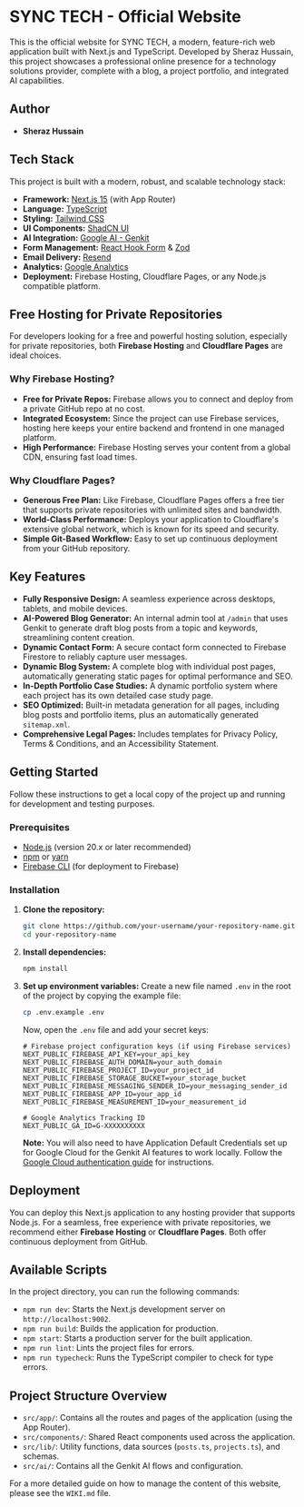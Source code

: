 # SYNC TECH - Official Website

This is the official website for SYNC TECH, a modern, feature-rich web application built with Next.js and TypeScript. Developed by Sheraz Hussain, this project showcases a professional online presence for a technology solutions provider, complete with a blog, a project portfolio, and integrated AI capabilities.

## Author

- **Sheraz Hussain**

## Tech Stack

This project is built with a modern, robust, and scalable technology stack:

-   **Framework:** [Next.js 15](https://nextjs.org/) (with App Router)
-   **Language:** [TypeScript](https://www.typescriptlang.org/)
-   **Styling:** [Tailwind CSS](https://tailwindcss.com/)
-   **UI Components:** [ShadCN UI](https://ui.shadcn.com/)
-   **AI Integration:** [Google AI - Genkit](https://firebase.google.com/docs/genkit)
-   **Form Management:** [React Hook Form](https://react-hook-form.com/) & [Zod](https://zod.dev/)
-   **Email Delivery:** [Resend](https://resend.com/)
-   **Analytics:** [Google Analytics](https://analytics.google.com/)
-   **Deployment:** Firebase Hosting, Cloudflare Pages, or any Node.js compatible platform.

## Free Hosting for Private Repositories

For developers looking for a free and powerful hosting solution, especially for private repositories, both **Firebase Hosting** and **Cloudflare Pages** are ideal choices.

### Why Firebase Hosting?
-   **Free for Private Repos:** Firebase allows you to connect and deploy from a private GitHub repo at no cost.
-   **Integrated Ecosystem:** Since the project can use Firebase services, hosting here keeps your entire backend and frontend in one managed platform.
-   **High Performance:** Firebase Hosting serves your content from a global CDN, ensuring fast load times.

### Why Cloudflare Pages?
-   **Generous Free Plan:** Like Firebase, Cloudflare Pages offers a free tier that supports private repositories with unlimited sites and bandwidth.
-   **World-Class Performance:** Deploys your application to Cloudflare's extensive global network, which is known for its speed and security.
-   **Simple Git-Based Workflow:** Easy to set up continuous deployment from your GitHub repository.

## Key Features

-   **Fully Responsive Design:** A seamless experience across desktops, tablets, and mobile devices.
-   **AI-Powered Blog Generator:** An internal admin tool at `/admin` that uses Genkit to generate draft blog posts from a topic and keywords, streamlining content creation.
-   **Dynamic Contact Form:** A secure contact form connected to Firebase Firestore to reliably capture user messages.
-   **Dynamic Blog System:** A complete blog with individual post pages, automatically generating static pages for optimal performance and SEO.
-   **In-Depth Portfolio Case Studies:** A dynamic portfolio system where each project has its own detailed case study page.
-   **SEO Optimized:** Built-in metadata generation for all pages, including blog posts and portfolio items, plus an automatically generated `sitemap.xml`.
-   **Comprehensive Legal Pages:** Includes templates for Privacy Policy, Terms & Conditions, and an Accessibility Statement.

## Getting Started

Follow these instructions to get a local copy of the project up and running for development and testing purposes.

### Prerequisites

-   [Node.js](https://nodejs.org/en/) (version 20.x or later recommended)
-   [npm](https://www.npmjs.com/) or [yarn](https://yarnpkg.com/)
-   [Firebase CLI](https://firebase.google.com/docs/cli) (for deployment to Firebase)

### Installation

1.  **Clone the repository:**
    ```bash
    git clone https://github.com/your-username/your-repository-name.git
    cd your-repository-name
    ```

2.  **Install dependencies:**
    ```bash
    npm install
    ```

3.  **Set up environment variables:**
    Create a new file named `.env` in the root of the project by copying the example file:
    ```bash
    cp .env.example .env
    ```
    Now, open the `.env` file and add your secret keys:

    ```env
    # Firebase project configuration keys (if using Firebase services)
    NEXT_PUBLIC_FIREBASE_API_KEY=your_api_key
    NEXT_PUBLIC_FIREBASE_AUTH_DOMAIN=your_auth_domain
    NEXT_PUBLIC_FIREBASE_PROJECT_ID=your_project_id
    NEXT_PUBLIC_FIREBASE_STORAGE_BUCKET=your_storage_bucket
    NEXT_PUBLIC_FIREBASE_MESSAGING_SENDER_ID=your_messaging_sender_id
    NEXT_PUBLIC_FIREBASE_APP_ID=your_app_id
    NEXT_PUBLIC_FIREBASE_MEASUREMENT_ID=your_measurement_id

    # Google Analytics Tracking ID
    NEXT_PUBLIC_GA_ID=G-XXXXXXXXXX
    ```

    **Note:** You will also need to have Application Default Credentials set up for Google Cloud for the Genkit AI features to work locally. Follow the [Google Cloud authentication guide](https://cloud.google.com/docs/authentication/provide-credentials-adc) for instructions.

## Deployment

You can deploy this Next.js application to any hosting provider that supports Node.js. For a seamless, free experience with private repositories, we recommend either **Firebase Hosting** or **Cloudflare Pages**. Both offer continuous deployment from GitHub.

## Available Scripts

In the project directory, you can run the following commands:

-   `npm run dev`: Starts the Next.js development server on `http://localhost:9002`.
-   `npm run build`: Builds the application for production.
-   `npm start`: Starts a production server for the built application.
-   `npm run lint`: Lints the project files for errors.
-   `npm run typecheck`: Runs the TypeScript compiler to check for type errors.

## Project Structure Overview

-   `src/app/`: Contains all the routes and pages of the application (using the App Router).
-   `src/components/`: Shared React components used across the application.
-   `src/lib/`: Utility functions, data sources (`posts.ts`, `projects.ts`), and schemas.
-   `src/ai/`: Contains all the Genkit AI flows and configuration.

For a more detailed guide on how to manage the content of this website, please see the `WIKI.md` file.
